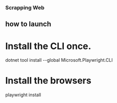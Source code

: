 ### Scrapping Web

## how to launch
# Install the CLI once.
dotnet tool install --global Microsoft.Playwright.CLI
# Install the browsers
playwright install